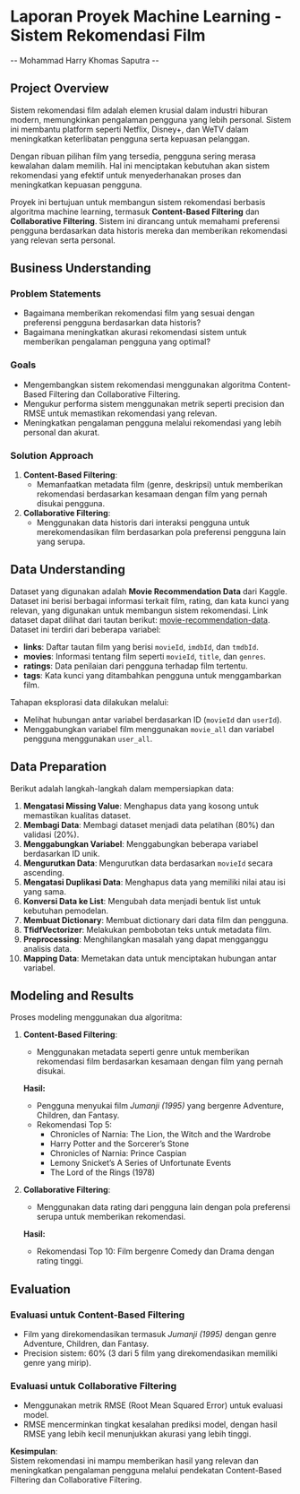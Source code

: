 # Laporan Proyek Machine Learning - Sistem Rekomendasi Film  
-- Mohammad Harry Khomas Saputra --

## Project Overview  

Sistem rekomendasi film adalah elemen krusial dalam industri hiburan modern, memungkinkan pengalaman pengguna yang lebih personal. Sistem ini membantu platform seperti Netflix, Disney+, dan WeTV dalam meningkatkan keterlibatan pengguna serta kepuasan pelanggan.  

Dengan ribuan pilihan film yang tersedia, pengguna sering merasa kewalahan dalam memilih. Hal ini menciptakan kebutuhan akan sistem rekomendasi yang efektif untuk menyederhanakan proses dan meningkatkan kepuasan pengguna.  

Proyek ini bertujuan untuk membangun sistem rekomendasi berbasis algoritma machine learning, termasuk **Content-Based Filtering** dan **Collaborative Filtering**. Sistem ini dirancang untuk memahami preferensi pengguna berdasarkan data historis mereka dan memberikan rekomendasi yang relevan serta personal.

## Business Understanding  

### Problem Statements  

- Bagaimana memberikan rekomendasi film yang sesuai dengan preferensi pengguna berdasarkan data historis?  
- Bagaimana meningkatkan akurasi rekomendasi sistem untuk memberikan pengalaman pengguna yang optimal?  

### Goals  

- Mengembangkan sistem rekomendasi menggunakan algoritma Content-Based Filtering dan Collaborative Filtering.  
- Mengukur performa sistem menggunakan metrik seperti precision dan RMSE untuk memastikan rekomendasi yang relevan.  
- Meningkatkan pengalaman pengguna melalui rekomendasi yang lebih personal dan akurat.  

### Solution Approach  

1. **Content-Based Filtering**:  
   - Memanfaatkan metadata film (genre, deskripsi) untuk memberikan rekomendasi berdasarkan kesamaan dengan film yang pernah disukai pengguna.  
2. **Collaborative Filtering**:  
   - Menggunakan data historis dari interaksi pengguna untuk merekomendasikan film berdasarkan pola preferensi pengguna lain yang serupa.  

## Data Understanding  

Dataset yang digunakan adalah **Movie Recommendation Data** dari Kaggle. Dataset ini berisi berbagai informasi terkait film, rating, dan kata kunci yang relevan, yang digunakan untuk membangun sistem rekomendasi. Link dataset dapat dilihat dari tautan berikut: [movie-recommendation-data](https://www.kaggle.com/rohan4050/movie-recommendation-data).
Dataset ini terdiri dari beberapa variabel:  

- **links**: Daftar tautan film yang berisi `movieId`, `imdbId`, dan `tmdbId`.  
- **movies**: Informasi tentang film seperti `movieId`, `title`, dan `genres`.  
- **ratings**: Data penilaian dari pengguna terhadap film tertentu.  
- **tags**: Kata kunci yang ditambahkan pengguna untuk menggambarkan film.  

Tahapan eksplorasi data dilakukan melalui:  

- Melihat hubungan antar variabel berdasarkan ID (`movieId` dan `userId`).  
- Menggabungkan variabel film menggunakan `movie_all` dan variabel pengguna menggunakan `user_all`.  

## Data Preparation  

Berikut adalah langkah-langkah dalam mempersiapkan data:  

1. **Mengatasi Missing Value**: Menghapus data yang kosong untuk memastikan kualitas dataset.  
2. **Membagi Data**: Membagi dataset menjadi data pelatihan (80%) dan validasi (20%).  
3. **Menggabungkan Variabel**: Menggabungkan beberapa variabel berdasarkan ID unik.  
4. **Mengurutkan Data**: Mengurutkan data berdasarkan `movieId` secara ascending.  
5. **Mengatasi Duplikasi Data**: Menghapus data yang memiliki nilai atau isi yang sama.  
6. **Konversi Data ke List**: Mengubah data menjadi bentuk list untuk kebutuhan pemodelan.  
7. **Membuat Dictionary**: Membuat dictionary dari data film dan pengguna.  
8. **TfidfVectorizer**: Melakukan pembobotan teks untuk metadata film.  
9. **Preprocessing**: Menghilangkan masalah yang dapat mengganggu analisis data.  
10. **Mapping Data**: Memetakan data untuk menciptakan hubungan antar variabel.  

## Modeling and Results  

Proses modeling menggunakan dua algoritma:  

1. **Content-Based Filtering**:  
   - Menggunakan metadata seperti genre untuk memberikan rekomendasi film berdasarkan kesamaan dengan film yang pernah disukai.  

   **Hasil:**  
   - Pengguna menyukai film *Jumanji (1995)* yang bergenre Adventure, Children, dan Fantasy.  
   - Rekomendasi Top 5:  
     - Chronicles of Narnia: The Lion, the Witch and the Wardrobe  
     - Harry Potter and the Sorcerer’s Stone  
     - Chronicles of Narnia: Prince Caspian  
     - Lemony Snicket’s A Series of Unfortunate Events  
     - The Lord of the Rings (1978)  

2. **Collaborative Filtering**:  
   - Menggunakan data rating dari pengguna lain dengan pola preferensi serupa untuk memberikan rekomendasi.  

   **Hasil:**  
   - Rekomendasi Top 10: Film bergenre Comedy dan Drama dengan rating tinggi.  

## Evaluation  

### Evaluasi untuk Content-Based Filtering  

- Film yang direkomendasikan termasuk *Jumanji (1995)* dengan genre Adventure, Children, dan Fantasy.  
- Precision sistem: 60% (3 dari 5 film yang direkomendasikan memiliki genre yang mirip).  

### Evaluasi untuk Collaborative Filtering  

- Menggunakan metrik RMSE (Root Mean Squared Error) untuk evaluasi model.  
- RMSE mencerminkan tingkat kesalahan prediksi model, dengan hasil RMSE yang lebih kecil menunjukkan akurasi yang lebih tinggi.  

**Kesimpulan**:  
Sistem rekomendasi ini mampu memberikan hasil yang relevan dan meningkatkan pengalaman pengguna melalui pendekatan Content-Based Filtering dan Collaborative Filtering.
